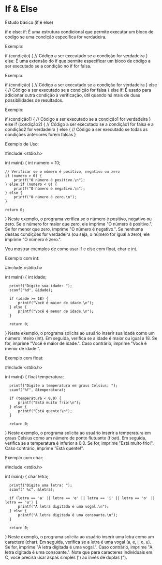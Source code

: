 # If & Else

Estudo básico (if e else)

if e else:
if: É uma estrutura condicional que permite executar um bloco de código se uma condição específica for verdadeira.


Exemplo:


if (condição) {
    // Código a ser executado se a condição for verdadeira
}
else: É uma extensão do if que permite especificar um bloco de código a ser executado se a condição no if for falsa.


Exemplo:


if (condição) {
    // Código a ser executado se a condição for verdadeira
} else {
    // Código a ser executado se a condição for falsa
}
else if: É usado para adicionar outra condição à verificação, útil quando há mais de duas possibilidades de resultados.

Exemplo:


if (condição1) {
    // Código a ser executado se a condição1 for verdadeira
} else if (condição2) {
    // Código a ser executado se a condição1 for falsa e a condição2 for verdadeira
} else {
    // Código a ser executado se todas as condições anteriores forem falsas
}


Exemplo de Uso:

#include <stdio.h>

int main() {
    int numero = 10;

    // Verificar se o número é positivo, negativo ou zero
    if (numero > 0) {
        printf("O número é positivo.\n");
    } else if (numero < 0) {
        printf("O número é negativo.\n");
    } else {
        printf("O número é zero.\n");
    }

    return 0;
}
Neste exemplo, o programa verifica se o número é positivo, negativo ou zero. Se o número for maior que zero, ele imprime "O número é positivo.". Se for menor que zero, imprime "O número é negativo.". Se nenhuma dessas condições for verdadeira (ou seja, o número for igual a zero), ele imprime "O número é zero.".




Vou mostrar exemplos de como usar if e else com float, char e int.

  Exemplo com int:

  #include <stdio.h>

  int main() {
      int idade;

      printf("Digite sua idade: ");
      scanf("%d", &idade);

      if (idade >= 18) {
          printf("Você é maior de idade.\n");
      } else {
          printf("Você é menor de idade.\n");
      }

      return 0;
  }
  Neste exemplo, o programa solicita ao usuário inserir sua idade como um número inteiro (int). Em seguida, verifica se a idade é maior ou igual a 18. Se for, imprime "Você é maior de idade.". Caso contrário, imprime "Você é menor de idade.".



  Exemplo com float:


  #include <stdio.h>

  int main() {
      float temperatura;

      printf("Digite a temperatura em graus Celsius: ");
      scanf("%f", &temperatura);

      if (temperatura < 0.0) {
          printf("Está muito frio!\n");
      } else {
          printf("Está quente!\n");
      }

      return 0;
  }
  Neste exemplo, o programa solicita ao usuário inserir a temperatura em graus Celsius como um número de ponto flutuante (float). Em seguida, verifica se a temperatura é inferior a 0.0. Se for, imprime "Está muito frio!". Caso contrário, imprime "Está quente!".



  Exemplo com char:



  #include <stdio.h>

  int main() {
      char letra;

      printf("Digite uma letra: ");
      scanf(" %c", &letra);

      if (letra == 'a' || letra == 'e' || letra == 'i' || letra == 'o' || letra == 'u') {
          printf("A letra digitada é uma vogal.\n");
      } else {
          printf("A letra digitada é uma consoante.\n");
      }

      return 0;
  }
  Neste exemplo, o programa solicita ao usuário inserir uma letra como um caractere (char). Em seguida, verifica se a letra é uma vogal (a, e, i, o, u). Se for, imprime "A letra digitada é uma vogal.". Caso contrário, imprime "A letra digitada é uma consoante.". Note que para caracteres individuais em C, você precisa usar aspas simples (') ao invés de duplas (").
